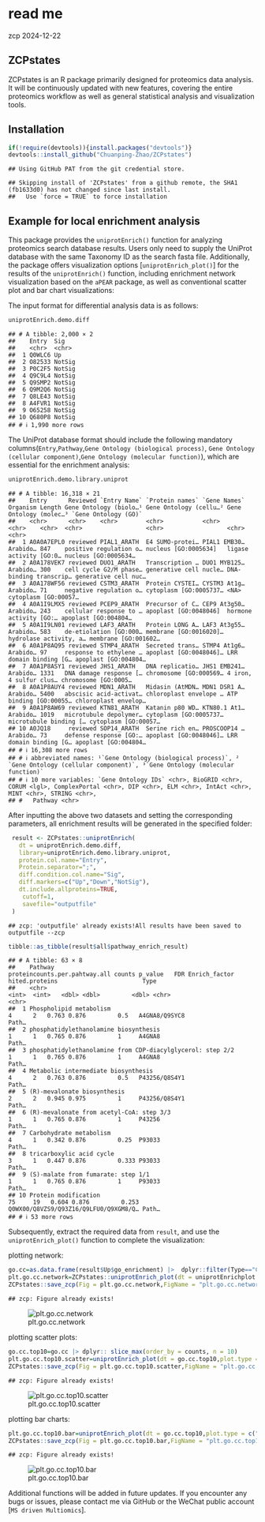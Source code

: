 read me
================
zcp
2024-12-22

## ZCPstates

ZCPstates is an R package primarily designed for proteomics data
analysis. It will be continuously updated with new features, covering
the entire proteomics workflow as well as general statistical analysis
and visualization tools.

## Installation

``` r
if(!require(devtools)){install.packages("devtools")}
devtools::install_github("Chuanping-Zhao/ZCPstates")
```

    ## Using GitHub PAT from the git credential store.

    ## Skipping install of 'ZCPstates' from a github remote, the SHA1 (fb1633d0) has not changed since last install.
    ##   Use `force = TRUE` to force installation

## Example for local enrichment analysis

This package provides the `uniprotEnrich()` function for analyzing
proteomics search database results. Users only need to supply the
UniProt database with the same Taxonomy ID as the search fasta file.
Additionally, the package offers visualization options
\[`uniprotEnrich_plot()`\] for the results of the `uniprotEnrich()`
function, including enrichment network visualization based on the
`aPEAR` package, as well as conventional scatter plot and bar chart
visualizations:

The input format for differential analysis data is as follows:

``` r
uniprotEnrich.demo.diff
```

    ## # A tibble: 2,000 × 2
    ##    Entry  Sig   
    ##    <chr>  <chr> 
    ##  1 Q0WLC6 Up    
    ##  2 O82533 NotSig
    ##  3 P0C2F5 NotSig
    ##  4 Q9C9L4 NotSig
    ##  5 Q9SMP2 NotSig
    ##  6 Q9M2Q6 NotSig
    ##  7 Q8LE43 NotSig
    ##  8 A4FVR1 NotSig
    ##  9 O65258 NotSig
    ## 10 Q680P8 NotSig
    ## # ℹ 1,990 more rows

The UniProt database format should include the following mandatory
columns(`Entry`,`Pathway`,`Gene Ontology (biological process)`,
`Gene Ontology (cellular component)`,`Gene Ontology (molecular function)`),
which are essential for the enrichment analysis:

``` r
uniprotEnrich.demo.library.uniprot
```

    ## # A tibble: 16,318 × 21
    ##    Entry      Reviewed `Entry Name` `Protein names` `Gene Names` Organism Length Gene Ontology (biolo…¹ Gene Ontology (cellu…² Gene Ontology (molec…³ `Gene Ontology (GO)`
    ##    <chr>      <chr>    <chr>        <chr>           <chr>        <chr>    <chr>  <chr>                  <chr>                  <chr>                  <chr>               
    ##  1 A0A0A7EPL0 reviewed PIAL1_ARATH  E4 SUMO-protei… PIAL1 EMB30… Arabido… 847    positive regulation o… nucleus [GO:0005634]   ligase activity [GO:0… nucleus [GO:0005634…
    ##  2 A0A178VEK7 reviewed DUO1_ARATH   Transcription … DUO1 MYB125… Arabido… 300    cell cycle G2/M phase… generative cell nucle… DNA-binding transcrip… generative cell nuc…
    ##  3 A0A178WF56 reviewed CSTM3_ARATH  Protein CYSTEI… CYSTM3 At1g… Arabido… 71     negative regulation o… cytoplasm [GO:0005737… <NA>                   cytoplasm [GO:00057…
    ##  4 A0A1I9LMX5 reviewed PCEP9_ARATH  Precursor of C… CEP9 At3g50… Arabido… 243    cellular response to … apoplast [GO:0048046]  hormone activity [GO:… apoplast [GO:004804…
    ##  5 A0A1I9LN01 reviewed LAF3_ARATH   Protein LONG A… LAF3 At3g55… Arabido… 583    de-etiolation [GO:000… membrane [GO:0016020]… hydrolase activity, a… membrane [GO:001602…
    ##  6 A0A1P8AQ95 reviewed STMP4_ARATH  Secreted trans… STMP4 At1g6… Arabido… 97     response to ethylene … apoplast [GO:0048046]… LRR domain binding [G… apoplast [GO:004804…
    ##  7 A0A1P8ASY1 reviewed JHS1_ARATH   DNA replicatio… JHS1 EMB241… Arabido… 1331   DNA damage response [… chromosome [GO:000569… 4 iron, 4 sulfur clus… chromosome [GO:0005…
    ##  8 A0A1P8AUY4 reviewed MDN1_ARATH   Midasin (AtMDN… MDN1 DSR1 A… Arabido… 5400   abscisic acid-activat… chloroplast envelope … ATP binding [GO:00055… chloroplast envelop…
    ##  9 A0A1P8AW69 reviewed KTN81_ARATH  Katanin p80 WD… KTN80.1 At1… Arabido… 1019   microtubule depolymer… cytoplasm [GO:0005737… microtubule binding [… cytoplasm [GO:00057…
    ## 10 A0JQ18     reviewed SOP14_ARATH  Serine rich en… PROSCOOP14 … Arabido… 73     defense response [GO:… apoplast [GO:0048046]… LRR domain binding [G… apoplast [GO:004804…
    ## # ℹ 16,308 more rows
    ## # ℹ abbreviated names: ¹​`Gene Ontology (biological process)`, ²​`Gene Ontology (cellular component)`, ³​`Gene Ontology (molecular function)`
    ## # ℹ 10 more variables: `Gene Ontology IDs` <chr>, BioGRID <chr>, CORUM <lgl>, ComplexPortal <chr>, DIP <chr>, ELM <chr>, IntAct <chr>, MINT <chr>, STRING <chr>,
    ## #   Pathway <chr>

After inputting the above two datasets and setting the corresponding
parameters, all enrichment results will be generated in the specified
folder:

``` r
 result <- ZCPstates::uniprotEnrich(
   dt = uniprotEnrich.demo.diff,
   library=uniprotEnrich.demo.library.uniprot,
   protein.col.name="Entry",
   Protein.separator=";",
   diff.condition.col.name="Sig",
   diff.markers=c("Up","Down","NotSig"),
   dt.include.allproteins=TRUE,
    cutoff=1,
    savefile="outputfile"
 )
```

    ## zcp: 'outputfile' already exists!All results have been saved to outputfile --zcp

``` r
tibble::as_tibble(result$all$pathway_enrich_result)
```

    ## # A tibble: 63 × 8
    ##    Pathway                                                    proteincounts.per.pahtway.all counts p_value   FDR Enrich_factor hited.proteins                        Type 
    ##    <chr>                                                                              <int>  <int>   <dbl> <dbl>         <dbl> <chr>                                 <chr>
    ##  1 Phospholipid metabolism                                                                4      2   0.763 0.876         0.5   A4GNA8/Q9SYC8                         Path…
    ##  2 phosphatidylethanolamine biosynthesis                                                  1      1   0.765 0.876         1     A4GNA8                                Path…
    ##  3 phosphatidylethanolamine from CDP-diacylglycerol: step 2/2                             1      1   0.765 0.876         1     A4GNA8                                Path…
    ##  4 Metabolic intermediate biosynthesis                                                    4      2   0.763 0.876         0.5   P43256/Q8S4Y1                         Path…
    ##  5 (R)-mevalonate biosynthesis                                                            2      2   0.945 0.975         1     P43256/Q8S4Y1                         Path…
    ##  6 (R)-mevalonate from acetyl-CoA: step 3/3                                               1      1   0.765 0.876         1     P43256                                Path…
    ##  7 Carbohydrate metabolism                                                                4      1   0.342 0.876         0.25  P93033                                Path…
    ##  8 tricarboxylic acid cycle                                                               3      1   0.447 0.876         0.333 P93033                                Path…
    ##  9 (S)-malate from fumarate: step 1/1                                                     1      1   0.765 0.876         1     P93033                                Path…
    ## 10 Protein modification                                                                  75     19   0.604 0.876         0.253 Q0WX00/Q8VZS9/Q93Z16/Q9LFU0/Q9XGM8/Q… Path…
    ## # ℹ 53 more rows

Subsequently, extract the required data from `result`, and use the
`uniprotEnrich_plot()` function to complete the visualization:

plotting network:

``` r
go.cc=as.data.frame(result$Up$go_enrichment) |>  dplyr::filter(Type=="CC")
plt.go.cc.network=ZCPstates::uniprotEnrich_plot(dt = uniprotEnrichplot.demo.GO.CC, plot.type = c("bar","point","network")[3],enrich.type=c("pathway","GO")[2], GO.subset=c("BP","CC","MF","All")[2],network.fontsize=2,network.minclustersize=2,network.simMethod=c("jaccard", "cosine", "cor")[1]) 
ZCPstates::save_zcp(Fig = plt.go.cc.network,FigName = "plt.go.cc.network",outputfile = "Figure",widths = 5,heights = 4,ppt = F)
```

    ## zcp: Figure already exists!

<figure>
<img src="Figure/plt.go.cc.network.png" alt="plt.go.cc.network" />
<figcaption aria-hidden="true">plt.go.cc.network</figcaption>
</figure>

plotting scatter plots:

``` r
go.cc.top10=go.cc |> dplyr:: slice_max(order_by = counts, n = 10)
plt.go.cc.top10.scatter=uniprotEnrich_plot(dt = go.cc.top10,plot.type = c("bar","point","network")[2], enrich.type=c("pathway","GO")[2],GO.subset=c("BP","CC","MF","All")[2]) 
ZCPstates::save_zcp(Fig = plt.go.cc.top10.scatter,FigName = "plt.go.cc.top10.scatter",outputfile = "Figure",widths = 4,heights =3,ppt = F)
```

    ## zcp: Figure already exists!

<figure>
<img src="Figure/plt.go.cc.top10.scatter.png"
alt="plt.go.cc.top10.scatter" />
<figcaption aria-hidden="true">plt.go.cc.top10.scatter</figcaption>
</figure>

plotting bar charts:

``` r
plt.go.cc.top10.bar=uniprotEnrich_plot(dt = go.cc.top10,plot.type = c("bar","point","network")[1], enrich.type=c("pathway","GO")[2],GO.subset=c("BP","CC","MF","All")[2]) 
ZCPstates::save_zcp(Fig = plt.go.cc.top10.bar,FigName = "plt.go.cc.top10.bar",outputfile = "Figure",widths = 4,heights =4,ppt = F)
```

    ## zcp: Figure already exists!

<figure>
<img src="Figure/plt.go.cc.top10.bar.png" alt="plt.go.cc.top10.bar" />
<figcaption aria-hidden="true">plt.go.cc.top10.bar</figcaption>
</figure>

Additional functions will be added in future updates. If you encounter
any bugs or issues, please contact me via GitHub or the WeChat public
account \[`MS driven Multiomics`\].
